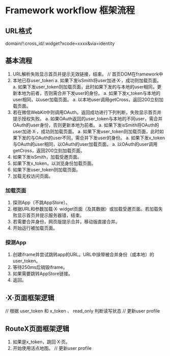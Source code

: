 # Framework workflow 框架流程

## URL格式
domain/!:cross\_id/:widget?xcode=xxxx&via=identity


## 基本流程
1. URL解析失败显示首页并提示无效链接，结束。    // 首页DOM在framework中
1. 本地已存user\_token
    a. 如果下发isSmith将user加进·X·，成功则加载页面。
    a. 如果下发user\_token则加载页面，此时如果下发的与本地的user相同，更新本地为前者，否则需合并下发user的身份。
    a. 如果下发x\_token与本地的user相同，以user加载页面。
    a. 以本地user调用getCross，返回200立刻加载页面。
1. 若在微信WebKit中则调用OAuth。返回成功进行下列判断，失败显示首页并提示授权失败。
    a. 如果OAuth返回的user\_token与本地的不同user，需合并OAuth的user身份，否则更新本地为前者。
    a. 如果下发isSmith将OAuth的user加进·X·，成功则加载页面。
    a. 如果下发user\_token则加载页面，此时如果下发的与OAuth的user不同，需合并下发user的身份。
    a. 如果下发x\_token与OAuth的user相同，以OAuth的user加载页面。
    a. 以OAuth的user调用getCross，返回200立刻加载页面。
1. 如果下发isSmith，加载受邀页面。
1. 如果下发x\_token，以浏览身份加载页面。
1. 如果下发user\_token则加载页面。
1. 加载无权访问页面。


### 加载页面
1. 探测App（不跳AppStore）。
1. 根据URL和参数加载·X· widget页面（及其数据）或加载受邀页面。若加载失败显示首页并提示服务器错，结束。
1. 若需要合并身份，网页版提示合并，移动版直接合并。
1. 开始运行被加载页面。


### 探测App
1. 创建iframe并尝试跳转app的URL。URL中挟带被合并身份（或本地）的user\_token。
1. 等待250ms后销毁iframe。
1. 如果需要跳转AppStore链接。
1. 返回。


## ·X·页面框架逻辑
// 根据 user\_token 和 x\_token 、 read\_only 判断读写状态
// 更新user profile

## RouteX页面框架逻辑
1. 如果是x\_token，跳回·X·页。
1. 开始使用活点地图。
// 更新user profile